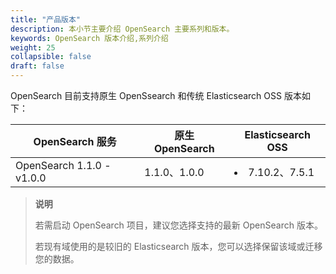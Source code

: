 ```yaml
---
title: "产品版本"
description: 本小节主要介绍 OpenSearch 主要系列和版本。 
keywords: OpenSearch 版本介绍,系列介绍 
weight: 25
collapsible: false
draft: false
---
```



OpenSearch 目前支持原生 OpenSsearch 和传统 Elasticsearch OSS 版本如下：

| OpenSearch 服务               | 原生 OpenSearch | Elasticsearch OSS |
| -------------------------------------- | ------------- | -------- |
| OpenSearch 1.1.0 - v1.0.0          | 1.1.0、1.0.0        | <li>7.10.2、7.5.1 |

> **说明**
> 
> 若需启动 OpenSearch 项目，建议您选择支持的最新 OpenSearch 版本。
> 
> 若现有域使用的是较旧的 Elasticsearch 版本，您可以选择保留该域或迁移您的数据。
